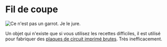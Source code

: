 # Fil de coupe

![Ce n'est pas un garrot. Je le jure.](oredict:oc:materialCuttingWire)

Un objet qui n'existe que si vous utilisez les recettes difficiles, il est utilisé pour fabriquer des [plaques de circuit imprimé brutes](rawCircuitBoard.md). Très inefficacement.
